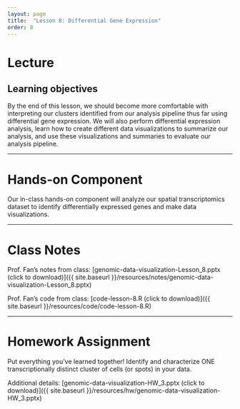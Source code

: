 ```yaml
---
layout: page
title:  "Lesson 8: Differential Gene Expression"
order: 8
---
```


# Lecture

## Learning objectives

By the end of this lesson, we should become more comfortable with interpreting our clusters identified from our analysis pipeline thus far using differential gene expression. We will also perform differential expression analysis, learn how to create different data visualizations to summarize our analysis, and use these visualizations and summaries to evaluate our analysis pipeline. 

---

# Hands-on Component

Our in-class hands-on component will analyze our spatial transcriptomics dataset to identify differentially expressed genes and make data visualizations. 

---

# Class Notes

Prof. Fan’s notes from class: [genomic-data-visualization-Lesson_8.pptx (click to download)]({{ site.baseurl }}/resources/notes/genomic-data-visualization-Lesson_8.pptx)

Prof. Fan’s code from class: [code-lesson-8.R (click to download)]({{ site.baseurl }}/resources/code/code-lesson-8.R)

---

# Homework Assignment

Put everything you’ve learned together! Identify and characterize ONE transcriptionally distinct cluster of cells (or spots) in your data.

Additional details: [genomic-data-visualization-HW_3.pptx (click to download)]({{ site.baseurl }}/resources/hw/genomic-data-visualization-HW_3.pptx)



